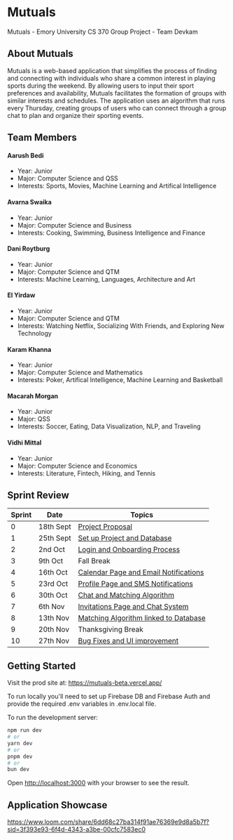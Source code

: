 # Mutuals 
Mutuals - Emory University CS 370 Group Project - Team Devkam

## About Mutuals 
Mutuals is a web-based application that simplifies the process of finding and connecting with individuals who share a common interest in playing sports during the weekend. By allowing users to input their sport preferences and availability, Mutuals facilitates the formation of groups with similar interests and schedules. The application uses an algorithm that runs every Thursday, creating groups of users who can connect through a group chat to plan and organize their sporting events.

## Team Members
#### Aarush Bedi
- Year: Junior
- Major: Computer Science and QSS
- Interests: Sports, Movies, Machine Learning and Artifical Intelligence 

#### Avarna Swaika
- Year: Junior
- Major: Computer Science and Business 
- Interests: Cooking, Swimming, Business Intelligence and Finance 

#### Dani Roytburg
- Year: Junior
- Major: Computer Science and QTM
- Interests: Machine Learning, Languages, Architecture and Art

#### El Yirdaw
- Year: Junior
- Major: Computer Science and QTM
- Interests: Watching Netflix, Socializing With Friends, and Exploring New Technology

#### Karam Khanna
- Year: Junior
- Major: Computer Science and Mathematics 
- Interests: Poker, Artifical Intelligence, Machine Learning and Basketball 

#### Macarah Morgan
- Year: Junior
- Major: QSS
- Interests: Soccer, Eating, Data Visualization, NLP, and Traveling

#### Vidhi Mittal
- Year: Junior
- Major: Computer Science and Economics
- Interests: Literature, Fintech, Hiking, and Tennis

## Sprint Review

| Sprint | Date | Topics |
| -------|------|--------|
| 0 | 18th Sept | [Project Proposal](https://www.canva.com/design/DAF0EYjYqKc/NSQ6O1Wz6NqNV3yKJzamJA/edit) |
| 1 | 25th Sept | [Set up Project and Database](https://www.canva.com/design/DAF0ETZh2xE/4ChpatVqS1xqg1dHr2JLAQ/edit) |
| 2 | 2nd Oct | [Login and Onboarding Process](https://www.canva.com/design/DAF0Eaj5sMU/g_3RRIFAzGWGjTb57ZWMFw/edit) |
| 3 | 9th Oct | Fall Break |
| 4 | 16th Oct | [Calendar Page and Email Notifications](https://www.canva.com/design/DAF0EUq5jlM/33H9NA4bs8Nt_M_zyrnpNQ/edit) |
| 5 | 23rd Oct | [Profile Page and SMS Notifications](https://www.canva.com/design/DAF0EfT68P4/sWcNyTQGT37DC4vwbPP_VQ/edit) |
| 6 | 30th Oct | [Chat and Matching Algorithm](https://www.canva.com/design/DAF0ETByDd0/OZm4cD3JHL29_IBIbMxemA/edit) |
| 7 | 6th Nov | [Invitations Page and Chat System](https://www.canva.com/design/DAF0ET55YBk/a4SM-vEAoFR-qY8Hu5TP2Q/edit) |
| 8 | 13th Nov | [Matching Algorithm linked to Database](https://www.canva.com/design/DAF0EzgZBtk/MwNDz7t_a_J_O4dpRMOeUg/edit) |
| 9 | 20th Nov | Thanksgiving Break |
| 10 | 27th Nov |[Bug Fixes and UI improvement](https://www.canva.com/design/DAF1q7FgCiU/kIMOSzntZToMspxcVkDpNA/edit)|


## Getting Started

Visit the prod site at: https://mutuals-beta.vercel.app/

To run locally you'll need to set up Firebase DB and Firebase Auth and provide the required .env variables in .env.local file. 

To run the development server:

```bash
npm run dev
# or
yarn dev
# or
pnpm dev
# or
bun dev
```

Open [http://localhost:3000](http://localhost:3000) with your browser to see the result.

## Application Showcase

https://www.loom.com/share/6dd68c27ba314f91ae76369e9d8a5b7f?sid=3f393e93-6f4d-4343-a3be-00cfc7583ec0 
